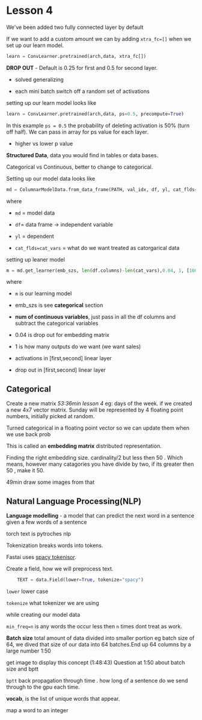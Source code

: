 # Lesson 4

We've been added two fully connected layer by default

If we want to add a custom amount we can by adding ```xtra_fc=[]``` when we set up our learn model.

```python
learn = ConvLearner.pretrained(arch,data, xtra_fc[])
```

**DROP OUT** - Default is 0.25 for first and 0.5 for second layer.

* solved generalizing

* each mini batch switch off a random set of activations

setting up our learn model looks like

```python
learn = ConvLearner.pretrained(arch,data, ps=0.5, precompute=True)
``` 

In this example ```ps = 0.5``` the probability of deleting activation is 50% (turn off half). We can pass in array for ps value for each layer.

* higher vs lower p value

**Structured Data**, data you would find in tables or data bases.

Categorical vs Continuous, better to change to categorical.

Setting up our model data looks like

```python
md = ColumnarModelData.from_data_frame(PATH, val_idx, df, yl, cat_flds=cat_vars, bs=128, test_df=df_test)
```

where

* ```md``` = model data

* ```df```= data frame -> independent variable

* ```yl``` = dependent

* ```cat_flds=cat_vars``` = what do we want treated as catorgarical data

setting up leaner model

```python
m = md.get_learner(emb_szs, len(df.columns)-len(cat_vars),0.04, 1, [1000,500], [0.001,0.01], y_range=y_range)
```

where

* ```m``` is our learning model

* emb_szs is see **categorical** section

* **num of continuous variables**, just pass in all the df columns and subtract the categorical variables

* 0.04 is drop out for embedding matrix

* 1 is how many outputs do we want (we want sales)

* activations in [first,second] linear layer

* drop out in [first,second] linear layer

## Categorical

Create a new matrix *53:36min lesson 4* eg: days of the week. if we created a new 4x7 vector matrix. Sunday will be represented by 4 floating point numbers, initially picked at random.

Turned categorical in a floating point vector  so we can update them when we use back prob

This is called an **embedding matrix** distributed representation.

Finding the right embedding size. cardinality/2 but less then 50 . Which means, however many catagories you have divide by two, if its greater then 50 , make it 50.

49min draw some images from that

## Natural Language Processing(NLP)

**Language modelling** - a model that can predict the next word in a sentence given a few words of a sentence

torch text is pytroches nlp

Tokenization breaks words into tokens.

Fastai uses [spacy tokenisor](https://spacy.io/usage/spacy-101).

Create a field, how we will preprocess text.

```python
    TEXT = data.Field(lower=True, tokenize="spacy")
```

```lower``` lower case

```tokenize``` what tokenizer we are using

while creating our model data

```min_freq=n``` is any words the occur less then ```n``` times dont treat as work.

**Batch size** total amount of data divided into smaller portion eg batch size of 64, we dived that size of our data into 64 batches.End up 64 columns by a large number 1:50

get image to display this concept (1:48:43) Question at 1:50 about batch size and bptt

```bptt``` back propagation through time . how long of a sentence do we send through to the gpu each time.

**vocab**,  is the list of unique words that appear.

map a word to an integer
